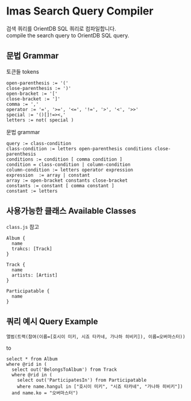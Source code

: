 # Imas Search Query Compiler

검색 쿼리를 OrientDB SQL 쿼리로 컴파일합니다.  
compile the search query to OrientDB SQL query.

## 문법 Grammar

토큰들 tokens

```
open-parenthesis := '('
close-parenthesis := ')'
open-bracket := '['
close-bracket := ']'
comma := ','
operator := '=', '>=', '<=', '!=', '>', '<', '>>'
special := '()[]!=><,'
letters := not( special )
```

문법 grammar

```
query := class-condition
class-condition := letters open-parenthesis conditions close-parenthesis
conditions := condition [ comma condition ]
condition = class-condition | column-condition
column-condition := letters operator expression
expression  := array | constant
array := open-bracket constants close-bracket
constants := constant [ comma constant ]
constant := letters
```

## 사용가능한 클래스 Available Classes

`class.js` 참고

```
Album {
  name
  trakcs: [Track]
}

Track {
  name
  artists: [Artist]
}

Participatable {
  name
}
```

## 쿼리 예시 Query Example

```
앨범(트랙(참여(이름=[호시이 미키, 시죠 타카네, 가나하 히비키]), 이름=오버마스터))
```

to

```
select * from Album
where @rid in (
  select out('BelongsToAlbum') from Track
  where @rid in (
    select out('ParticipatesIn') from Participatable
    where name.hangul in ["호시이 미키", "시죠 타카네", "가나하 히비키"])
  and name.ko = "오버마스터")
```

